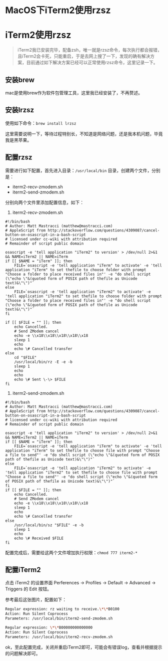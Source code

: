 # MacOS下iTerm2使用rzsz

# iTerm2使用rzsz

> iTerm2我已安装完毕，配备zsh，唯一就是rzsz命令，每次执行都会报错，且iTerm2会卡死，只能重启，于是去网上搜了一下，发现的确有解决方案，目前通过如下解决方案已经可以正常使用rzsz命令，这里记录一下。

## 安装brew

mac是使用brew作为软件包管理工具，这里我已经安装了，不再赘述。

## 安装lrzsz

使用如下命令：`brew install lrzsz`

这里需要说明一下，等待过程特别长，不知道是网络问题，还是我本机问题，毕竟我是黑苹果。

## 配置rzsz

需要进行如下配置，首先进入目录：`/usr/local/bin` 目录，创建两个文件，分别是：

- iterm2-recv-zmodem.sh
- iterm2-send-zmodem.sh

分别向两个文件里添加配置信息，如下：

1. iterm2-recv-zmodem.sh

```shell
#!/bin/bash
# Author: Matt Mastracci (matthew@mastracci.com)
# AppleScript from http://stackoverflow.com/questions/4309087/cancel-button-on-osascript-in-a-bash-script
# licensed under cc-wiki with attribution required 
# Remainder of script public domain

osascript -e 'tell application "iTerm2" to version' > /dev/null 2>&1 && NAME=iTerm2 || NAME=iTerm
if [[ $NAME = "iTerm" ]]; then
    FILE=`osascript -e 'tell application "iTerm" to activate' -e 'tell application "iTerm" to set thefile to choose folder with prompt "Choose a folder to place received files in"' -e "do shell script (\"echo \"&(quoted form of POSIX path of thefile as Unicode text)&\"\")"`
else
    FILE=`osascript -e 'tell application "iTerm2" to activate' -e 'tell application "iTerm2" to set thefile to choose folder with prompt "Choose a folder to place received files in"' -e "do shell script (\"echo \"&(quoted form of POSIX path of thefile as Unicode text)&\"\")"`
fi

if [[ $FILE = "" ]]; then
    echo Cancelled.
    # Send ZModem cancel
    echo -e \\x18\\x18\\x18\\x18\\x18
    sleep 1
    echo
    echo \# Cancelled transfer
else
    cd "$FILE"
    /usr/local/bin/rz -E -e -b
    sleep 1
    echo
    echo
    echo \# Sent \-\> $FILE
fi
```

1. iterm2-send-zmodem.sh

```shell
#!/bin/bash
# Author: Matt Mastracci (matthew@mastracci.com)
# AppleScript from http://stackoverflow.com/questions/4309087/cancel-button-on-osascript-in-a-bash-script
# licensed under cc-wiki with attribution required 
# Remainder of script public domain

osascript -e 'tell application "iTerm2" to version' > /dev/null 2>&1 && NAME=iTerm2 || NAME=iTerm
if [[ $NAME = "iTerm" ]]; then
    FILE=`osascript -e 'tell application "iTerm" to activate' -e 'tell application "iTerm" to set thefile to choose file with prompt "Choose a file to send"' -e "do shell script (\"echo \"&(quoted form of POSIX path of thefile as Unicode text)&\"\")"`
else
    FILE=`osascript -e 'tell application "iTerm2" to activate' -e 'tell application "iTerm2" to set thefile to choose file with prompt "Choose a file to send"' -e "do shell script (\"echo \"&(quoted form of POSIX path of thefile as Unicode text)&\"\")"`
fi
if [[ $FILE = "" ]]; then
    echo Cancelled.
    # Send ZModem cancel
    echo -e \\x18\\x18\\x18\\x18\\x18
    sleep 1
    echo
    echo \# Cancelled transfer
else
    /usr/local/bin/sz "$FILE" -e -b
    sleep 1
    echo
    echo \# Received $FILE
fi
```

配置完成后，需要给这两个文件增加执行权限：`chmod 777 iterm2-*`

## 配置iTerm2

点击 iTerm2 的设置界面 Perferences -> Profiles -> Default -> Advanced -> Triggers 的 Edit 按钮。

参考最后这张图片，配置如下：

```bash
Regular expression: rz waiting to receive.\*\*B0100
Action: Run Silent Coprocess
Parameters: /usr/local/bin/iterm2-send-zmodem.sh

Regular expression: \*\*B00000000000000
Action: Run Silent Coprocess
Parameters: /usr/local/bin/iterm2-recv-zmodem.sh
```

ok，至此配置完成，关闭并重启iTerm2即可，可能会有错误log，查看并根据提示的问题解决即可。